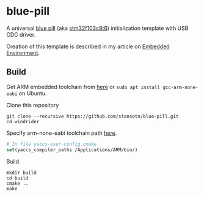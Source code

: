 # blue-pill
A universal [blue pill](https://hackaday.com/2017/03/30/the-2-32-bit-arduino-with-debugging/) (aka [stm32f103c8t6](https://www.st.com/en/microcontrollers-microprocessors/stm32f103c8.html)) initialization template with USB CDC driver.

Creation of this template is described in my article on [Embedded Environment](stansotn.com/embedded_environment).

## Build
Get  ARM embedded toolchain from [here](https://developer.arm.com/tools-and-software/open-source-software/developer-tools/gnu-toolchain/gnu-rm/downloads) or `sudo apt install gcc-arm-none-eabi` on Ubuntu.

Clone this repository
```shell
git clone --recursive https://github.com/stansotn/blue-pill.git
cd windrider
```

Specify arm-none-eabi toolchain path [here](https://github.com/stansotn/windrider/blob/b504cc1aba64b46fe6b5661b652663123e7398de/yaccs-user-config.cmake#L4).
```cmake
# In file yaccs-user-config.cmake
set(yaccs_compiler_paths /Applications/ARM/bin/)
```

Build.
```
mkdir build
cd build
cmake ..
make
```